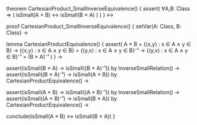 theorem CartesianProduct_SmallInverseEquivalence() {
  assert(
    ∀A,B: Class ⇒ (
      isSmall(A × B) ↔ isSmall(B × A)
    )
  )
} ↔

proof CartesianProduct_SmallInverseEquivalence() {
  setVar(A: Class, B: Class) →
  
  lemma CartesianProductEquivalence() {
    assert(
      A × B = {⟨x,y⟩ : x ∈ A ∧ y ∈ B} →
      {⟨x,y⟩ : x ∈ A ∧ y ∈ B} = {⟨y,x⟩ : x ∈ A ∧ y ∈ B}⁻¹ →
      {⟨y,x⟩ : x ∈ A ∧ y ∈ B}⁻¹ = (B × A)⁻¹
    )
  } →

  assert(isSmall(B × A) → isSmall((B × A)⁻¹)) by InverseSmallRelation() →
  assert(isSmall((B × A)⁻¹) → isSmall(A × B)) by CartesianProductEquivalence() →
  
  assert(isSmall(A × B) → isSmall((A × B)⁻¹)) by InverseSmallRelation() →
  assert(isSmall((A × B)⁻¹) → isSmall(B × A)) by CartesianProductEquivalence() →
  
  conclude(isSmall(A × B) ↔ isSmall(B × A))
}